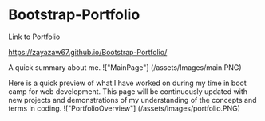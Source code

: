 # Bootstrap-Portfolio

Link to Portfolio

https://zayazaw67.github.io/Bootstrap-Portfolio/

A quick summary about me.
!["MainPage"] (/assets/Images/main.PNG)

Here is a quick preview of what I have worked on during my time in boot camp for web development. This page will be continuously updated with new projects and demonstrations of my understanding of the concepts and terms in coding.
!["PortfolioOverview"] (/assets/Images/portfolio.PNG)
